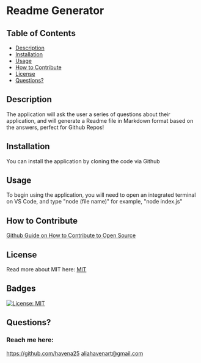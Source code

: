 # Readme Generator
  
  ## Table of Contents
  * [Description](#description)
  * [Installation](#installation)
  * [Usage](#usage)
  * [How to Contribute](#how-to-contribute)
  * [License](#license)
  * [Questions?](#questions)
  
  ## Description
  The application will ask the user a series of questions about their application, and will generate a Readme file in Markdown format based on the answers, perfect for Github Repos!

  ## Installation
  You can install the application by cloning the code via Github

  ## Usage
  To begin using the application, you will need to open an integrated terminal on VS Code, and type "node (file name)" for example, "node index.js"

  ## How to Contribute
  [Github Guide on How to Contribute to Open Source](https://github.com/freeCodeCamp/how-to-contribute-to-open-source)
  


  ## License
  Read more about MIT here:
  [MIT](https://opensource.org/licenses/MIT)

  ## Badges
  [![License: MIT](https://img.shields.io/badge/License-MIT-yellow.svg)](https://opensource.org/licenses/MIT)
  

  ## Questions?
  ### Reach me here: 
  https://github.com/havena25
  aliahavenart@gmail.com